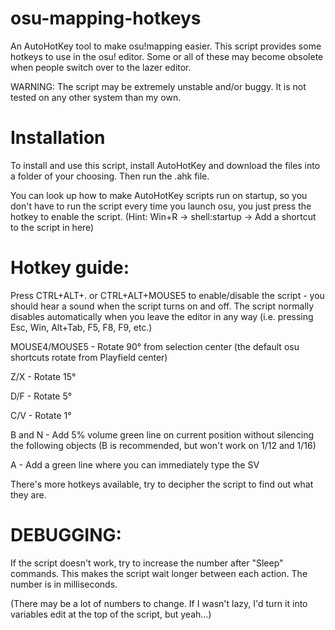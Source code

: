 # osu-mapping-hotkeys
An AutoHotKey tool to make osu!mapping easier.
This script provides some hotkeys to use in the osu! editor. Some or all of these may become obsolete when people switch over to the lazer editor.

WARNING: The script may be extremely unstable and/or buggy. It is not tested on any other system than my own.

# Installation
To install and use this script, install AutoHotKey and download the files into a folder of your choosing. Then run the .ahk file.

You can look up how to make AutoHotKey scripts run on startup, so you don't have to run the script every time you launch osu, you just press the hotkey to enable the script.
(Hint: Win+R -> shell:startup -> Add a shortcut to the script in here)

# Hotkey guide:

Press CTRL+ALT+. or CTRL+ALT+MOUSE5 to enable/disable the script - you should hear a sound when the script turns on and off.
The script normally disables automatically when you leave the editor in any way (i.e. pressing Esc, Win, Alt+Tab, F5, F8, F9, etc.)

MOUSE4/MOUSE5 - Rotate 90° from selection center (the default osu shortcuts rotate from Playfield center)

Z/X - Rotate 15°

D/F - Rotate 5°

C/V - Rotate 1°

B and N - Add 5% volume green line on current position without silencing the following objects (B is recommended, but won't work on 1/12 and 1/16)

A - Add a green line where you can immediately type the SV

There's more hotkeys available, try to decipher the script to find out what they are.

# DEBUGGING:
If the script doesn't work, try to increase the number after "Sleep" commands. This makes the script wait longer between each action. The number is in milliseconds.

(There may be a lot of numbers to change. If I wasn't lazy, I'd turn it into variables edit at the top of the script, but yeah...)
